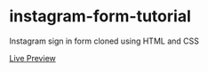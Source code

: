 # instagram-form-tutorial
Instagram sign in form cloned using HTML and CSS

[Live Preview](https://htmlpreview.github.io/?https://github.com/russs123/instagram-form-tutorial/blob/main/index.html)
